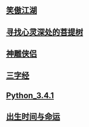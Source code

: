## [笑傲江湖](/笑傲江湖)
## [寻找心灵深处的菩提树](/bodhi)
## [神雕侠侣](/神雕侠侣)
## [三字经](/三字经)
## [Python_3.4.1](/Python_3.4.1官方教程中文版.pdf)
## [出生时间与命运](/出生时间与命运.pdf)
